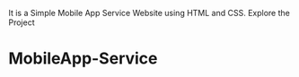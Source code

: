It is a Simple Mobile App Service Website using HTML and CSS.
Explore the Project 

# MobileApp-Service
